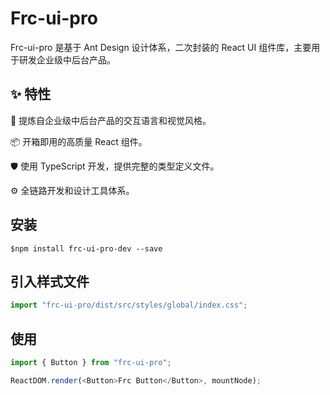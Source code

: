 # Frc-ui-pro

Frc-ui-pro 是基于 Ant Design 设计体系，二次封装的 React UI 组件库，主要用于研发企业级中后台产品。

## ✨ 特性

🌈 提炼自企业级中后台产品的交互语言和视觉风格。

📦 开箱即用的高质量 React 组件。

🛡 使用 TypeScript 开发，提供完整的类型定义文件。

⚙️ 全链路开发和设计工具体系。

## 安装

```shell
$npm install frc-ui-pro-dev --save
```

## 引入样式文件

```js
import "frc-ui-pro/dist/src/styles/global/index.css";
```

## 使用

```js
import { Button } from "frc-ui-pro";

ReactDOM.render(<Button>Frc Button</Button>, mountNode);
```
